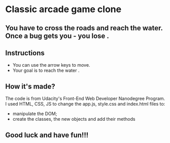 # Classic arcade game clone

## You have to cross the roads and reach the water. Once a bug gets you - you lose .

## Instructions

* You can use the arrow keys to move.
* Your goal is to reach the water .

## How it's made?


The code is from Udacity's Front-End Web Developer Nanodegree Program. I used HTML, CSS, JS to change the app.js, style.css and index.html files to:

* manipulate the DOM;
* create the classes, the new objects and add their methods


## Good luck and have fun!!!
